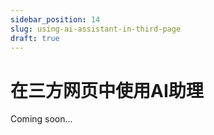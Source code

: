 ```yaml
---
sidebar_position: 14
slug: using-ai-assistant-in-third-page
draft: true
---
```


# 在三方网页中使用AI助理
Coming soon...

